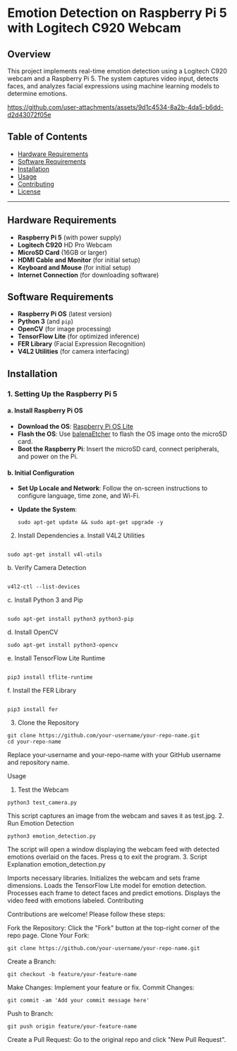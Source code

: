 # Emotion Detection on Raspberry Pi 5 with Logitech C920 Webcam


## Overview

This project implements real-time emotion detection using a Logitech C920 webcam and a Raspberry Pi 5. The system captures video input, detects faces, and analyzes facial expressions using machine learning models to determine emotions.

https://github.com/user-attachments/assets/9d1c4534-8a2b-4da5-b6dd-d2d43072f05e

## Table of Contents

- [Hardware Requirements](#hardware-requirements)
- [Software Requirements](#software-requirements)
- [Installation](#installation)
- [Usage](#usage)
- [Contributing](#contributing)
- [License](#license)

---

## Hardware Requirements

- **Raspberry Pi 5** (with power supply)
- **Logitech C920** HD Pro Webcam
- **MicroSD Card** (16GB or larger)
- **HDMI Cable and Monitor** (for initial setup)
- **Keyboard and Mouse** (for initial setup)
- **Internet Connection** (for downloading software)

## Software Requirements

- **Raspberry Pi OS** (latest version)
- **Python 3** (and `pip`)
- **OpenCV** (for image processing)
- **TensorFlow Lite** (for optimized inference)
- **FER Library** (Facial Expression Recognition)
- **V4L2 Utilities** (for camera interfacing)

## Installation

### 1. Setting Up the Raspberry Pi 5

#### a. Install Raspberry Pi OS

- **Download the OS**: [Raspberry Pi OS Lite](https://www.raspberrypi.org/software/operating-systems/)
- **Flash the OS**: Use [balenaEtcher](https://www.balena.io/etcher/) to flash the OS image onto the microSD card.
- **Boot the Raspberry Pi**: Insert the microSD card, connect peripherals, and power on the Pi.

#### b. Initial Configuration

- **Set Up Locale and Network**: Follow the on-screen instructions to configure language, time zone, and Wi-Fi.
- **Update the System**:

  ```
  sudo apt-get update && sudo apt-get upgrade -y
  ```
2. Install Dependencies
a. Install V4L2 Utilities
```

sudo apt-get install v4l-utils
```
b. Verify Camera Detection
```

v4l2-ctl --list-devices
```
c. Install Python 3 and Pip
```

sudo apt-get install python3 python3-pip
```
d. Install OpenCV
```
sudo apt-get install python3-opencv
```
e. Install TensorFlow Lite Runtime
```

pip3 install tflite-runtime
```
f. Install the FER Library
```

pip3 install fer
```
3. Clone the Repository
```
git clone https://github.com/your-username/your-repo-name.git
cd your-repo-name
```
Replace your-username and your-repo-name with your GitHub username and repository name.

Usage

1. Test the Webcam
```
python3 test_camera.py
```
This script captures an image from the webcam and saves it as test.jpg.
2. Run Emotion Detection
```
python3 emotion_detection.py
```
The script will open a window displaying the webcam feed with detected emotions overlaid on the faces.
Press q to exit the program.
3. Script Explanation
emotion_detection.py

Imports necessary libraries.
Initializes the webcam and sets frame dimensions.
Loads the TensorFlow Lite model for emotion detection.
Processes each frame to detect faces and predict emotions.
Displays the video feed with emotions labeled.
Contributing

Contributions are welcome! Please follow these steps:

Fork the Repository: Click the "Fork" button at the top-right corner of the repo page.
Clone Your Fork:
```
git clone https://github.com/your-username/your-repo-name.git
```
Create a Branch:
```
git checkout -b feature/your-feature-name
```
Make Changes: Implement your feature or fix.
Commit Changes:
```
git commit -am 'Add your commit message here'
```
Push to Branch:
```
git push origin feature/your-feature-name
```
Create a Pull Request: Go to the original repo and click "New Pull Request".
